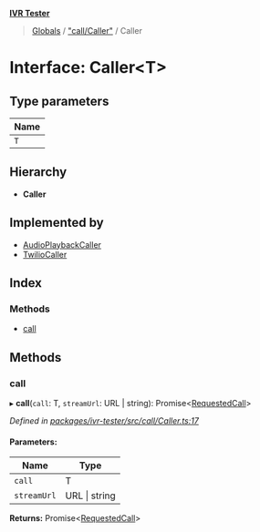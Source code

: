 **[IVR Tester](../README.md)**

> [Globals](../README.md) / ["call/Caller"](../modules/_call_caller_.md) / Caller

# Interface: Caller\<T>

## Type parameters

Name |
------ |
`T` |

## Hierarchy

* **Caller**

## Implemented by

* [AudioPlaybackCaller](../classes/_call_audioplaybackcaller_.audioplaybackcaller.md)
* [TwilioCaller](../classes/_call_twiliocaller_.twiliocaller.md)

## Index

### Methods

* [call](_call_caller_.caller.md#call)

## Methods

### call

▸ **call**(`call`: T, `streamUrl`: URL \| string): Promise\<[RequestedCall](../modules/_call_caller_.md#requestedcall)>

*Defined in [packages/ivr-tester/src/call/Caller.ts:17](https://github.com/SketchingDev/ivr-tester/blob/c05dd5d/packages/ivr-tester/src/call/Caller.ts#L17)*

#### Parameters:

Name | Type |
------ | ------ |
`call` | T |
`streamUrl` | URL \| string |

**Returns:** Promise\<[RequestedCall](../modules/_call_caller_.md#requestedcall)>
